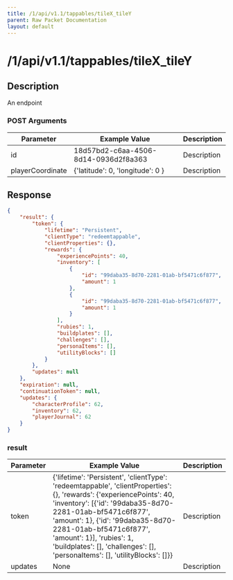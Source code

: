 ```yaml
---
title: /1/api/v1.1/tappables/tileX_tileY
parent: Raw Packet Documentation
layout: default
---
```


# /1/api/v1.1/tappables/tileX_tileY

## Description
An endpoint

### POST Arguments

| Parameter        | Example Value                                                    | Description |
|------------------|------------------------------------------------------------------|-------------|
| id               | 18d57bd2-c6aa-4506-8d14-0936d2f8a363                             | Description |
| playerCoordinate | {'latitude': 0, 'longitude': 0 }                                 | Description |


## Response
~~~json
{
    "result": {
        "token": {
            "lifetime": "Persistent",
            "clientType": "redeemtappable",
            "clientProperties": {},
            "rewards": {
                "experiencePoints": 40,
                "inventory": [
                    {
                        "id": "99daba35-8d70-2281-01ab-bf5471c6f877",
                        "amount": 1
                    },
                    {
                        "id": "99daba35-8d70-2281-01ab-bf5471c6f877",
                        "amount": 1
                    }
                ],
                "rubies": 1,
                "buildplates": [],
                "challenges": [],
                "personaItems": [],
                "utilityBlocks": []
            }
        },
        "updates": null
    },
    "expiration": null,
    "continuationToken": null,
    "updates": {
        "characterProfile": 62,
        "inventory": 62,
        "playerJournal": 62
    }
}
~~~

### result

| Parameter | Example Value                                                                                                                                                                                                                                                                                                                                               | Description |
|-----------|-------------------------------------------------------------------------------------------------------------------------------------------------------------------------------------------------------------------------------------------------------------------------------------------------------------------------------------------------------------|-------------|
| token     | {'lifetime': 'Persistent', 'clientType': 'redeemtappable', 'clientProperties': {}, 'rewards': {'experiencePoints': 40, 'inventory': [{'id': '99daba35-8d70-2281-01ab-bf5471c6f877', 'amount': 1}, {'id': '99daba35-8d70-2281-01ab-bf5471c6f877', 'amount': 1}], 'rubies': 1, 'buildplates': [], 'challenges': [], 'personaItems': [], 'utilityBlocks': []}} | Description |
| updates   | None                                                                                                                                                                                                                                                                                                                                                        | Description |
